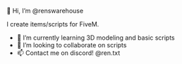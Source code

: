 👋 Hi, I’m @renswarehouse

I create items/scripts for FiveM.
- 🌱 I’m currently learning 3D modeling and basic scripts
- 💞️ I’m looking to collaborate on scripts
- 📫 Contact me on discord! @ren.txt

<!---
renswarehouse/renswarehouse is a ✨ special ✨ repository because its `README.md` (this file) appears on your GitHub profile.
You can click the Preview link to take a look at your changes.
--->
